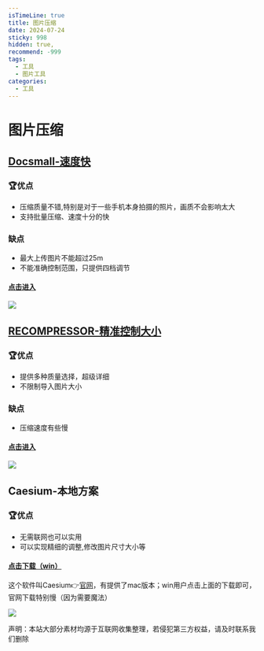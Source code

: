```yaml
---
isTimeLine: true
title: 图片压缩
date: 2024-07-24
sticky: 998
hidden: true,
recommend: -999
tags:
  - 工具
  - 图片工具
categories:
  - 工具
---
```


# 图片压缩

## [**Docsmall-速度快**](https://docsmall.com/)

### **🏆优点**

+   压缩质量不错,特别是对于一些手机本身拍摄的照片，画质不会影响太大
+   支持批量压缩、速度十分的快

### **缺点**

+   最大上传图片不能超过25m
+   不能准确控制范围，只提供四档调节

#### [点击进入](https://docsmall.com/)

![](https://www.30aitool.com/wp-content/uploads/2024/01/2efa4e88b6c408c.webp)

## [RECOMPRESSOR-精准控制大小](https://zh.recompressor.com/)

### **🏆优点**

+   提供多种质量选择，超级详细
+   不限制导入图片大小

### **缺点**

+   压缩速度有些慢

#### **[点击进入](https://zh.recompressor.com/)**

![](https://www.30aitool.com/wp-content/uploads/2024/01/d4e6ef9128888bb.webp)

## Caesium-本地方案

### **🏆优点**

+   无需联网也可以实用
+   可以实现精细的调整,修改图片尺寸大小等

#### [点击下载（win）](https://wwmi.lanzouo.com/icoCz1lo8ygf)

这个软件叫Caesium👉[官网](https://saerasoft.com/caesium/)，有提供了mac版本；win用户点击上面的下载即可，官网下载特别慢（因为需要魔法）

![](https://www.30aitool.com/wp-content/uploads/2024/01/db8b075fb299430.webp)

声明：本站大部分素材均源于互联网收集整理，若侵犯第三方权益，请及时联系我们删除